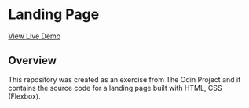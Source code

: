 
# Landing Page

[View Live Demo](https://pretzelvibes.github.io/landing_page/)

## Overview

This repository was created as an exercise from The Odin Project and it contains the source code for a landing page built with HTML, CSS (Flexbox).